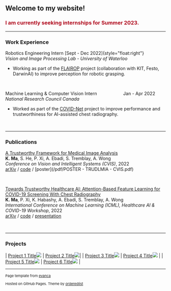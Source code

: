 ## Welcome to my website!
### <span style="color:#b00b1e">I am currently seeking internships for Summer 2023.</span>

---

### Work Experience

Robotics Engineering Intern  <span> [Sept - Dec 2022]{style="float:right"} </span> <br>
*Vision and Image Processing Lab - University of Waterloo*
- Working as part of the [FLAIROP](ttps://flairop.com) project (collaboration with KIT, Festo, DarwinAI) to improve perception for robotic grasping.

<br>

Machine Learning & Computer Vision Intern  &nbsp; &nbsp; &nbsp; &nbsp; &nbsp; &nbsp; &nbsp; &nbsp; &nbsp; &nbsp; Jan - Apr 2022 <br>
*National Research Council Canada*
- Worked as part of the [COVID-Net](https://nrc.canada.ca/en/research-development/research-collaboration/programs/covid-net-ai-assisted-diagnosis-prognosis-covid-19-infection) project to improve performance and trustworthiness for AI-assisted chest radiography.

<br>

---

### Publications

[A Trustworthy Framework for Medical Image Analysis](https://arxiv.org/abs/2212.02764) <br>
**K. Ma**, S. He, P. Xi, A. Ebadi, S. Tremblay, A. Wong <br>
*Conference on Vision and Intelligent Systems (CVIS)*, 2022 <br>
[arXiv](https://arxiv.org/abs/2212.02764) / [code](https://github.com/k78ma/COVIDNet-SSL) / [poster](/pdf/POSTER - TRUDLMIA - CVIS.pdf)

<br>

[Towards Trustworthy Healthcare AI: Attention-Based Feature Learning for COVID-19 Screening With Chest Radiography](https://arxiv.org/abs/2207.09312) <br>
**K. Ma**, P. Xi, K. Habashy, A. Ebadi, S. Tremblay, A. Wong <br>
*International Conference on Machine Learning (ICML), Healthcare AI & COVID-19 Workshop*, 2022 <br>
[arXiv](https://arxiv.org/abs/2207.09312) / [code](https://github.com/k78ma/COVIDNet-Transformer) / [presentation](/pdf/ICML_PPT.pdf)

<br>

---

### Projects

| [Project 1 Title](/sample_page)<img src="images/dummy_thumbnail.jpg?raw=true"/> | [Project 2 Title](/pdf/sample_presentation.pdf)<img src="images/dummy_thumbnail.jpg?raw=true"/>|
| [Project 3 Title](http://example.com/)<img src="images/dummy_thumbnail.jpg?raw=true"/> | [Project 4 Title](/sample_page)<img src="images/dummy_thumbnail.jpg?raw=true"/>        |
| [Project 5 Title](/sample_page)<img src="images/dummy_thumbnail.jpg?raw=true"/> | [Project 6 Title](/sample_page)<img src="images/dummy_thumbnail.jpg?raw=true"/>        |


---
<p style="font-size:11px">Page template from <a href="https://github.com/evanca/quick-portfolio">evanca</a></p>
<p style="font-size:11px">Hosted on GitHub Pages. Theme by <a href="https://github.com/orderedlist/minimal">orderedlist</a></p>
<!-- Remove above link if you don't want to attibute -->
